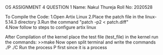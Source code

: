 OS ASSIGNMENT 4
QUESTION 1
Name: Nakul Thureja
Roll No: 2020528

To Compile the Code:
    1.Open Artix Linux
    2.Place the patch file in the linux-5.14.3 directory
    3.Run the command "patch -p2 < patch.diff"  
    4.Now follow to steps to configure artix linux 

After Compilation of the kernel place the test file (test_file) in the kernel run the commands:
    >>make
    Now open split terminal and write the commands ./P ./C
    Run the process P first since it is a process 

